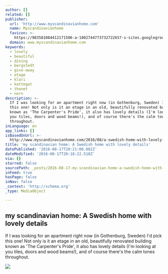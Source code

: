 ```yaml
---
author: []
related: []
publisher:
  url: 'http://www.myscandinavianhome.com'
  name: Myscandinavianhome
  favicon: >-
    https://983581084412171506-a-1802744773732722657-s-sites.googlegroups.com/site/bmilkdownloads/mshf.ico
  domain: www.myscandinavianhome.com
keywords:
  - lovely
  - beautiful
  - dining
  - bergstedt
  - give-away
  - etage
  - klari
  - kattegat
  - thonet
  - nern
description: >-
  If I was looking for an apartment right now (in Gothenburg, Sweden) I'd pick
  this one! Not only is it an etage in an old, beautifully renovated building
  known as 'The Carpenter's Pride', it also has lovely details (I'm looking at
  you tiles, doors and wood beams!), and of course there's the calm tones
  throughout.
inLanguage: en
app_links: []
isBasedOnUrl: >-
  http://www.myscandinavianhome.com/2016/08/a-swedish-home-with-lovely-details.html
title: 'my scandinavian home: A Swedish home with lovely details'
datePublished: '2016-08-17T20:21:00.882Z'
dateModified: '2016-08-17T20:18:22.518Z'
via: {}
starred: false
sourcePath: _posts/2016-08-17-my-scandinavian-home-a-swedish-home-with-lovely-details.md
inFeed: true
hasPage: false
inNav: false
_context: 'http://schema.org'
_type: MediaObject

---
```

<article style=""><h1>my scandinavian home: A Swedish home with lovely details</h1><p>If I was looking for an apartment right now (in Gothenburg, Sweden) I'd pick this one! Not only is it an etage in an old, beautifully renovated building known as 'The Carpenter's Pride', it also has lovely details (I'm looking at you tiles, doors and wood beams!), and of course there's the calm tones throughout.</p><img src="https://4.bp.blogspot.com/-Mw1_eJM744s/V7LDOGiK5II/AAAAAAAA-Hw/8fLSsF-L4dgs5tOVFaIE9FLO26H2eM4EwCLcB/s1600/5442457.jpg" /></article>